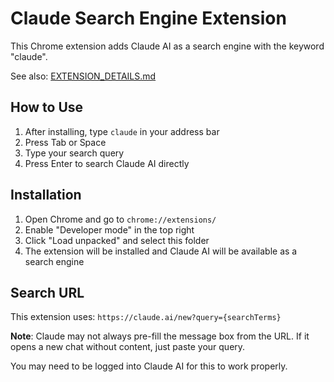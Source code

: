 # Claude Search Engine Extension

This Chrome extension adds Claude AI as a search engine with the keyword "claude".

See also: [EXTENSION_DETAILS.md](./EXTENSION_DETAILS.md)

## How to Use

1. After installing, type `claude` in your address bar
2. Press Tab or Space
3. Type your search query
4. Press Enter to search Claude AI directly

## Installation

1. Open Chrome and go to `chrome://extensions/`
2. Enable "Developer mode" in the top right
3. Click "Load unpacked" and select this folder
4. The extension will be installed and Claude AI will be available as a search engine

## Search URL

This extension uses: `https://claude.ai/new?query={searchTerms}`

**Note**: Claude may not always pre-fill the message box from the URL. If it opens a new chat without content, just paste your query.

You may need to be logged into Claude AI for this to work properly.